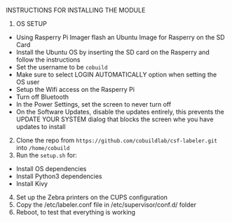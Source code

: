
INSTRUCTIONS FOR INSTALLING THE MODULE

1. OS SETUP 
* Using Rasperry Pi Imager flash an Ubuntu Image for Rasperry on the SD Card
* Install the Ubuntu OS by inserting the SD card on the Rasperry and follow the instructions
* Set the username to be `cobuild`
* Make sure to select LOGIN AUTOMATICALLY option when setting the OS user
* Setup the Wifi access on the Rasperry Pi
* Turn off Bluetooth
* In the Power Settings, set the screen to never turn off
* On the Software Updates, disable the updates entirely, this prevents the UPDATE YOUR SYSTEM dialog that blocks the screen whe you have updates to install

2. Clone the repo from `https://github.com/cobuildlab/csf-labeler.git` into `/home/cobuild`
3. Run the `setup.sh` for:
  - Install OS dependencies
  - Install Python3 dependencies
  - Install Kivy

4.  Set up the Zebra printers on the CUPS configuration
5.  Copy the /etc/labeler.conf file in /etc/supervisor/conf.d/ folder
6.  Reboot, to test that everything is working 